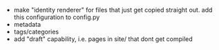  - make "identity renderer" for files that just get copied straight out. add this configuration to config.py
 - metadata
 - tags/categories
 - add "draft" capability, i.e. pages in site/ that dont get compiled

